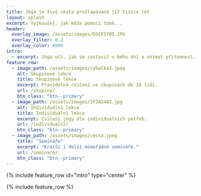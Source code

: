 ```yaml
---
title: Jóga je živá cesta prošlapávaná již tisíce let
layout: splash
excerpt: Vyzkoušej, jak může pomoci tobě...
header:
  overlay_image: /assets/images/DSCF5705.JPG
  overlay_filter: 0.2
  overlay_color: #000
intro:
  - excerpt: Jóga učí, jak se zastavit v běhu dní a vnímat přítomnost. Přináší zklidnění a radost, pomáhá nám spřátelit se s tím, kým jsme.
feature_row:
  - image_path: /assets/images/rybalka3.jpeg
    alt: Skupinové lekce
    title: Skupinové lekce
    excerpt: Pravidelná cvičení ve skupinách do 10 lidí.
    url: /skupiny/
    btn_class: "btn--primary"
  - image_path: /assets/images/5F3A2481.jpg
    alt: Individuální lekce
    title: Individuální lekce
    excerpt: Cvičení jógy dle individuálních potřeb.
    url: /individualni/
    btn_class: "btn--primary"
  - image_path: /assets/images/cesta.jpeg
    title: "Semináře"
    excerpt: "Kratší i delší mimořádné semináře."
    url: /seminare/
    btn_class: "btn--primary"
---
```


{% include feature_row id="intro" type="center" %}

{% include feature_row %}
